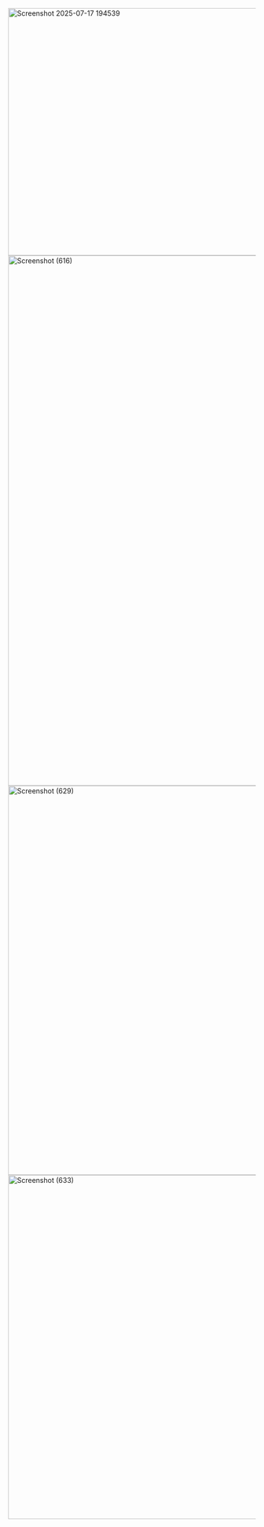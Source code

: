 <img width="579" height="504" alt="Screenshot 2025-07-17 194539" src="https://github.com/user-attachments/assets/8b1f9a16-69ed-484a-ab96-b981b5bc0bd8" />

<img width="1920" height="1080" alt="Screenshot (616)" src="https://github.com/user-attachments/assets/26943dd3-fdea-4327-bb1b-2eebb6fe3ede" />

<img width="983" height="793" alt="Screenshot (629)" src="https://github.com/user-attachments/assets/8f782ef5-7790-40ae-8d5a-5540de92c05f" />

<img width="994" height="701" alt="Screenshot (633)" src="https://github.com/user-attachments/assets/ff895a7b-1929-41af-a017-d89c605e85f3" />

